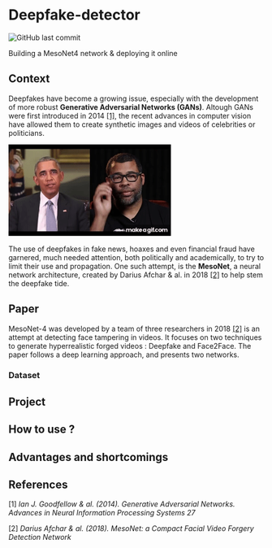 # Deepfake-detector

![GitHub last commit](https://img.shields.io/github/last-commit/ABoissier/Deepfake-detector)

Building a MesoNet4 network &amp; deploying it online

## Context 

Deepfakes have become a growing issue, especially with the development of more robust **Generative Adversarial Networks (GANs)**. Altough GANs were first introduced in 2014 [[1]](#1), the recent advances in computer vision have allowed them to create synthetic images and videos of celebrities or politicians.

![Obama Gif](Readme_Data/Obama_DF.gif)

The use of deepfakes in fake news, hoaxes and even financial fraud have garnered, much needed attention, both politically and academically, to try to limit their use and propagation. One such attempt, is the **MesoNet**, a neural network architecture, created by Darius Afchar &amp; al. in 2018 [[2]](#2) to help stem the deepfake tide.

## Paper

MesoNet-4 was developed by a team of three researchers in 2018 [[2]](#2) is an attempt at detecting face tampering in videos. It focuses on two techniques to generate hyperrealistic forged videos : Deepfake and Face2Face. The paper follows a deep learning approach, and presents two networks. 

### Dataset

## Project

## How to use ?

## Advantages and shortcomings

## References
<a id="1">[1]</a> 
_Ian J. Goodfellow &amp; al. (2014). 
Generative Adversarial Networks.
Advances in Neural Information Processing Systems 27_

<a id="2">[2]</a> 
_Darius Afchar &amp; al. (2018). 
MesoNet: a Compact Facial Video Forgery Detection Network_
